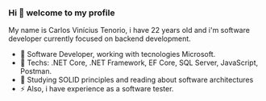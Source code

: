### Hi 👋 welcome to my profile

My name is Carlos Vinícius Tenorio, i have 22 years old and i'm software developer currently focused on backend development.

- 💼 Software Developer, working with tecnologies Microsoft.
- 💬 Techs: .NET Core, .NET Framework, EF Core, SQL Server, JavaScript, Postman.
- 🌱 Studying SOLID principles and reading about software architectures
- ⚡ Also, i have experience as a software tester.
